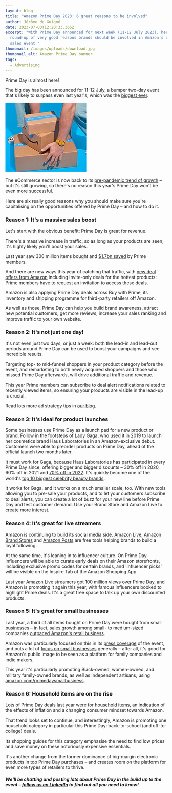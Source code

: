 ```yaml
---
layout: blog
title: "Amazon Prime Day 2023: 6 great reasons to be involved"
author: Jérôme de Guigné
date: 2023-07-03T12:20:33.365Z
excerpt: "With Prime Day announced for next week (11-12 July 2023), here's a
  round-up of very good reasons brands should be involved in Amazon's biggest
  sales event "
thumbnail: /images/uploads/download.jpg
thumbnail_alt: Amazon Prime Day banner
tags:
  - Advertising
---
```

<!--StartFragment-->

Prime Day is almost here!

The big day has been announced for 11-12 July, a bumper two-day event that's likely to surpass even last year's, which was the [biggest ever](https://www.businesswire.com/news/home/20220714005486/en/Prime-Day-2022-was-the-Biggest-Prime-Day-Event-Ever/).

![](/images/uploads/new-screenshot-2023-05-23-102551.png)

The eCommerce sector is now back to its [pre-pandemic trend of growth](https://www.ben-evans.com/presentations) – but it's still growing, so there's no reason this year's Prime Day won't be even more successful.

Here are six really good reasons why you should make sure you're capitalising on the opportunities offered by Prime Day – and how to do it.

### Reason 1: It's a massive sales boost

Let's start with the obvious benefit: Prime Day is great for revenue.

There's a massive increase in traffic, so as long as your products are seen, it's highly likely you'll boost your sales.

Last year saw 300 million items bought and [$1.7bn saved](https://press.aboutamazon.com/news-releases/news-release-details/prime-day-2022-was-biggest-prime-day-event-ever/) by Prime members.

And there are new ways this year of catching that traffic, with [new deal offers from Amazon](https://press.aboutamazon.com/2023/6/prime-day-is-back-this-july-11-12-with-big-savings-new-amazon-exclusive-deals-and-celebrity-product-launches) including Invite-only deals for the hottest products: Prime members have to request an invitation to access these deals.

Amazon is also applying Prime Day deals across Buy with Prime, its inventory and shipping programme for third-party retailers off Amazon.

As well as those, Prime Day can help you build brand awareness, attract new potential customers, get more reviews, increase your sales ranking and improve traffic to your own website.

### Reason 2: It's not just one day!

It's not even just two days, or just a week: both the lead-in and lead-out periods around Prime Day can be used to boost your campaigns and see incredible results.

Targeting top- to mid-funnel shoppers in your product category before the event, and remarketing to both newly acquired shoppers and those who missed Prime Day afterwards, will drive additional traffic and revenue.

This year Prime members can subscribe to deal alert notifications related to recently viewed items, so ensuring your products are visible in the lead-up is crucial.

Read lots more ad strategy tips in [our blog](https://e-comas.com/2023/05/23/prime-day-2023-how-to-maximise-your-amazon-ad-strategy-for-optimum-sales.html).

### Reason 3: It's ideal for product launches

Some businesses use Prime Day as a launch pad for a new product or brand. Follow in the footsteps of Lady Gaga, who used it in 2019 to launch her cosmetics brand Haus Laboratories in an Amazon-exclusive debut. Customers were able to preorder products on Prime Day, ahead of the official launch two months later.

It must work for Gaga, because Haus Laboratories has participated in every Prime Day since, offering bigger and bigger discounts – 30% off in 2020, 60% off in 2021 and [70% off in 2022](https://www.allure.com/story/amazon-prime-day-2022-haus-laboratories-sale-lady-gaga). It's quickly become one of the world's [top 10 biggest celebrity beauty brands](https://www.statista.com/statistics/1333994/leading-celebrity-makeup-brands-selected-countries-by-share-of-voice/#:~:text=As%20of%202022%2C%20the%20leading,percent%20of%20share%20of%20voice.).

It works for Gaga, and it works on a much smaller scale, too. With new tools allowing you to pre-sale your products, and to let your customers subscribe to deal alerts, you can create a lot of buzz for your new line before Prime Day and test customer demand. Use your Brand Store and Amazon Live to create more interest. 

### Reason 4: It's great for live streamers

Amazon is continuing to build its social media side. [Amazon Live](https://e-comas.com/2022/03/22/start-building-your-livestream-following-today-our-5-steps-to-getting-started-on-amazon-live.html), [Amazon Brand Stores](https://amazon-expert.medium.com/your-brands-shop-window-why-you-should-have-an-amazon-store-2fd41a61b7c2) and [Amazon Posts](https://e-comas.com/2021/12/13/social-media-on-amazon-why-you-should-try-posts-and-not-just-because-it-s-free.html) are free tools helping brands to build a loyal following.

At the same time, it's leaning in to influencer culture. On Prime Day influencers will be able to curate early deals on their Amazon storefronts, including exclusive promo codes for certain brands, and 'influencer picks' will be visible on the Inspire Tab of the Amazon Shopping App.

Last year Amazon Live streamers got 100 million views over Prime Day, and Amazon is promoting it again this year, with famous influencers booked to highlight Prime deals. It's a great free space to talk up your own discounted products.

### Reason 5: It's great for small businesses

Last year, a third of all items bought on Prime Day were bought from small businesses – in fact, sales growth among small- to medium-sized companies [outpaced Amazon's retail business](https://www.businesswire.com/news/home/20220714005486/en/Prime-Day-2022-was-the-Biggest-Prime-Day-Event-Ever/).

Amazon was particularly focused on this in its [press coverage](https://press.aboutamazon.com/news-releases/news-release-details/prime-day-2022-was-biggest-prime-day-event-ever/) of the event, and puts a lot of [focus on small businesses](https://www.aboutamazon.com/news/small-business/amazon-supports-small-business-week-2023) generally – after all, it's good for Amazon's public image to be seen as a platform for family companies and indie makers.

This year it's particularly promoting Black-owned, women-owned, and military family-owned brands, as well as independent artisans, using [amazon.com/primedaysmallbusiness](amazon.com/primedaysmallbusiness).

### Reason 6: Household items are on the rise

Lots of Prime Day deals last year were for [household items](https://www.marketwatch.com/story/amazon-prime-day-in-one-chart-americans-stocked-up-on-electronics-household-essentials-amid-inflation-11657813783), an indication of the effects of inflation and a changing consumer mindset towards Amazon.

That trend looks set to continue, and interestingly, Amazon is promoting one household category in particular this Prime Day: back-to-school (and off-to-college) deals.

Its shopping guides for this category emphasise the need to find low prices and save money on these notoriously expensive essentials.

It's another change from the former dominance of big-margin electronic products in top Prime Day purchases – and creates room on the platform for even more types of retailers to thrive.

##### We'll be chatting and posting lots about Prime Day in the build up to the event – [follow us on LinkedIn](https://www.linkedin.com/company/e-comas/) to find out all you need to know!

<!--EndFragment-->